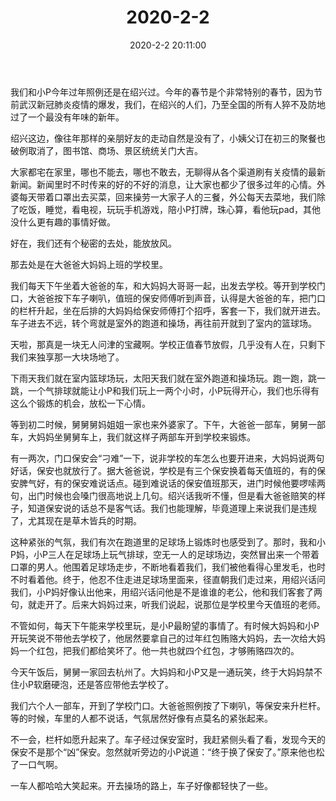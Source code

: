 ﻿---
title: "2020-2-2"
date: 2020-2-2 20:11:00
tags: 文字
categories: 爸爸
---
我们和小P今年过年照例还是在绍兴过。今年的春节是个非常特别的春节，因为节前武汉新冠肺炎疫情的爆发，我们，在绍兴的人们，乃至全国的所有人猝不及防地过了一个最没有年味的新年。

绍兴这边，像往年那样的亲朋好友的走动自然是没有了，小姨父订在初三的聚餐也破例取消了，图书馆、商场、景区统统关门大吉。

大家都宅在家里，哪也不能去，哪也不敢去，无聊得从各个渠道刷有关疫情的最新新闻。新闻里时不时传来的好的不好的消息，让大家也都少了很多过年的心情。外婆每天带着口罩出去买菜，回来操劳一大家子人的三餐，外公每天去菜地，我们除了吃饭，睡觉，看电视，玩玩手机游戏，陪小P打牌，珠心算，看他玩pad，其他没什么更有趣的事情好做。

好在，我们还有个秘密的去处，能放放风。

那去处是在大爸爸大妈妈上班的学校里。

我们每天下午坐着大爸爸的车，和大妈妈大哥哥一起，出发去学校。等开到学校门口，大爸爸按下车子喇叭，值班的保安师傅听到声音，认得是大爸爸的车，把门口的栏杆升起，坐在后排的大妈妈给保安师傅打个招呼，客套一下，我们就开进去。车子进去不远，转个弯就是室外的跑道和操场，再往前开就到了室内的篮球场。

天啦，那真是一块无人问津的宝藏啊。学校正值春节放假，几乎没有人在，只剩下我们来独享那一大块场地了。

下雨天我们就在室内篮球场玩，太阳天我们就在室外跑道和操场玩。跑一跑，跳一跳，一个气排球就能让小P和我们玩上一两个小时，小P玩得开心，我们也乐得有这么个锻炼的机会，放松一下心情。

等到初二时候，舅舅舅妈姐姐一家也来外婆家了。下午，大爸爸一部车，舅舅一部车，大妈妈坐舅舅车上，我们就这样子两部车开到学校来锻炼。

有一两次，门口保安会“刁难”一下，说非学校的车怎么也要开进来，大妈妈说两句好话，保安也就放行了。据大爸爸说，学校是有三个保安换着每天值班的，有的保安脾气好，有的保安难说话点。碰到难说话的保安值班那天，进门时候他要啰嗦两句，出门时候也会嗓门很高地说上几句。绍兴话我听不懂，但是看大爸爸赔笑的样子，知道保安说的话总不是客气话。我们也能理解，毕竟道理上来说我们是违规了，尤其现在是草木皆兵的时期。

这种紧张的气氛，我们有次在跑道里的足球场上锻炼时也感受到了。那时，我和小P妈，小P三人在足球场上玩气排球，空无一人的足球场边，突然冒出来一个带着口罩的男人。他围着足球场走步，不断地看着我们，我们被他看得心里发毛，也时不时看着他。终于，他忍不住走进足球场里面来，径直朝我们走过来，用绍兴话问我们，小P妈好像认出他来，用绍兴话问他是不是谁谁的老公，他和我们客套了两句，就走开了。后来大妈妈过来，听我们说起，说那位是学校里今天值班的老师。

不管如何，每天下午能来学校里玩，是小P最盼望的事情了。有时候大妈妈和小P开玩笑说不带他去学校了，他居然要拿自己的过年红包贿赂大妈妈，去一次给大妈妈一个红包，把我们都给笑坏了。他一共也就四个红包，才够贿赂四次的。

今天午饭后，舅舅一家回去杭州了。大妈妈和小P又是一通玩笑，终于大妈妈禁不住小P软磨硬泡，还是答应带他去学校了。

我们六个人一部车，开到了学校门口。大爸爸照例按了下喇叭，等保安来升栏杆。等的时候，车里的人都不说话，气氛居然好像有点莫名的紧张起来。

不一会，栏杆如愿升起来了。车子经过保安室时，我赶紧侧头看了看，发现今天的保安不是那个“凶”保安。忽然就听旁边的小P说道：“终于换了保安了。”原来他也松了一口气啊。

一车人都哈哈大笑起来。开去操场的路上，车子好像都轻快了一些。